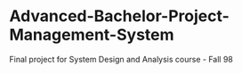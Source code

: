 # Advanced-Bachelor-Project-Management-System
Final project for System Design and Analysis course - Fall 98
